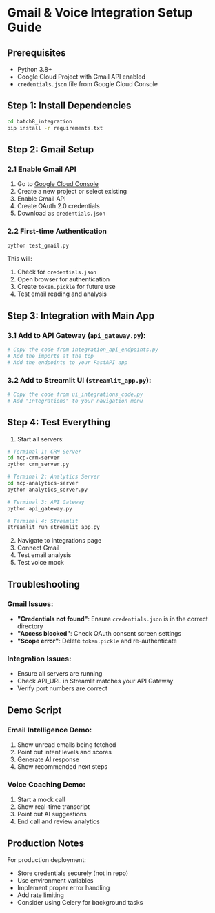 # Gmail & Voice Integration Setup Guide

## Prerequisites
- Python 3.8+
- Google Cloud Project with Gmail API enabled
- `credentials.json` file from Google Cloud Console

## Step 1: Install Dependencies

```bash
cd batch8_integration
pip install -r requirements.txt
```

## Step 2: Gmail Setup

### 2.1 Enable Gmail API
1. Go to [Google Cloud Console](https://console.cloud.google.com)
2. Create a new project or select existing
3. Enable Gmail API
4. Create OAuth 2.0 credentials
5. Download as `credentials.json`

### 2.2 First-time Authentication
```bash
python test_gmail.py
```

This will:
1. Check for `credentials.json`
2. Open browser for authentication
3. Create `token.pickle` for future use
4. Test email reading and analysis

## Step 3: Integration with Main App

### 3.1 Add to API Gateway (`api_gateway.py`):
```python
# Copy the code from integration_api_endpoints.py
# Add the imports at the top
# Add the endpoints to your FastAPI app
```

### 3.2 Add to Streamlit UI (`streamlit_app.py`):
```python
# Copy the code from ui_integrations_code.py
# Add "Integrations" to your navigation menu
```

## Step 4: Test Everything

1. Start all servers:
```bash
# Terminal 1: CRM Server
cd mcp-crm-server
python crm_server.py

# Terminal 2: Analytics Server
cd mcp-analytics-server
python analytics_server.py

# Terminal 3: API Gateway
python api_gateway.py

# Terminal 4: Streamlit
streamlit run streamlit_app.py
```

2. Navigate to Integrations page
3. Connect Gmail
4. Test email analysis
5. Test voice mock

## Troubleshooting

### Gmail Issues:
- **"Credentials not found"**: Ensure `credentials.json` is in the correct directory
- **"Access blocked"**: Check OAuth consent screen settings
- **"Scope error"**: Delete `token.pickle` and re-authenticate

### Integration Issues:
- Ensure all servers are running
- Check API_URL in Streamlit matches your API Gateway
- Verify port numbers are correct

## Demo Script

### Email Intelligence Demo:
1. Show unread emails being fetched
2. Point out intent levels and scores
3. Generate AI response
4. Show recommended next steps

### Voice Coaching Demo:
1. Start a mock call
2. Show real-time transcript
3. Point out AI suggestions
4. End call and review analytics

## Production Notes

For production deployment:
- Store credentials securely (not in repo)
- Use environment variables
- Implement proper error handling
- Add rate limiting
- Consider using Celery for background tasks
